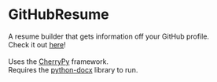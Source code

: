 # GitHubResume
A resume builder that gets information off your GitHub profile.<br>
Check it out <a href="https://githubresume1.herokuapp.com">here</a>!<br><br>
Uses the <a href="http://cherrypy.org/">CherryPy</a> framework.<br>
Requires the <a href="https://github.com/python-openxml/python-docx">python-docx</a> library to run.
